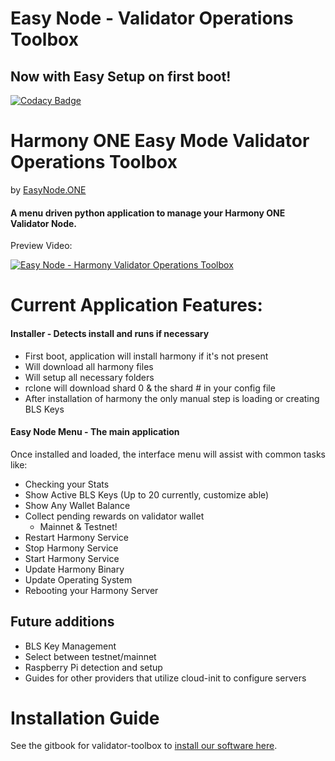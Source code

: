 # Easy Node - Validator Operations Toolbox
## Now with Easy Setup on first boot!

[![Codacy Badge](https://app.codacy.com/project/badge/Grade/21535f4e931748638944edbdc9b80305)](https://www.codacy.com?utm_source=github.com&amp;utm_medium=referral&amp;utm_content=easy-node-one/ez-node&amp;utm_campaign=Badge_Grade)

# Harmony ONE Easy Mode Validator Operations Toolbox 
by [EasyNode.ONE](http://EasyNode.ONE "EasyNode.ONE")

#### A menu driven python application to manage your Harmony ONE Validator Node.
Preview Video:

[![Easy Node - Harmony Validator Operations Toolbox](http://img.youtube.com/vi/ydvMXFDrHwg/0.jpg)](http://www.youtube.com/watch?v=ydvMXFDrHwg "Easy Node - Harmony Validator Operations Toolbox")

# Current Application Features:
#### Installer - Detects install and runs if necessary
- First boot, application will install harmony if it's not present
- Will download all harmony files
- Will setup all necessary folders
- rclone will download shard 0 & the shard # in your config file
- After installation of harmony the only manual step is loading or creating BLS Keys

#### Easy Node Menu - The main application
Once installed and loaded, the interface menu will assist with common tasks like:

- Checking your Stats
- Show Active BLS Keys (Up to 20 currently, customize able)
- Show Any Wallet Balance
- Collect pending rewards on validator wallet
	- Mainnet & Testnet!
- Restart Harmony Service
- Stop Harmony Service
- Start Harmony Service
- Update Harmony Binary
- Update Operating System
- Rebooting your Harmony Server

## Future additions
- BLS Key Management
- Select between testnet/mainnet
- Raspberry Pi detection and setup
- Guides for other providers that utilize cloud-init to configure servers

# Installation Guide
See the gitbook for validator-toolbox to [install our software here](https://validator-toolbox-guide.easynode.one/ "validator-toolbox gitbook guide").